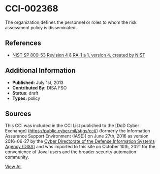 # CCI-002368

The organization defines the personnel or roles to whom the risk assessment policy is disseminated.

## References ##

* [NIST SP 800-53 Revision 4 § RA-1 a 1, version 4, created by NIST](http://csrc.nist.gov/publications/PubsSPs.html)


## Additional Information ##

* **Published:** July 1st, 2013
* **Contributed By:** DISA FSO
* **Status:** draft
* **Types:** policy

## Sources ##

This CCI was included in the CCI List published to the [DoD Cyber Exchange]
(https://public.cyber.mil/stigs/cci/) (formerly the Information Assurance Support Environment
(IASE)) on June 27th, 2016 as version 2016-06-27 by the [Cyber Directorate of the Defense 
Information Systems Agency (DISA)](https://public.cyber.mil/about-cyber/) and was imported to 
this site on October 10th, 2021 for the convenience of Joval users and the broader security automation community.

[View All](../README.md)
